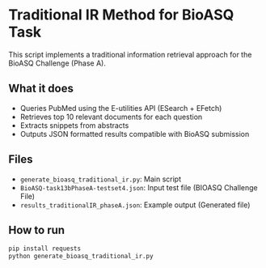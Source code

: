 # Traditional IR Method for BioASQ Task

This script implements a traditional information retrieval approach for the BioASQ Challenge (Phase A).

## What it does

- Queries PubMed using the E-utilities API (ESearch + EFetch)
- Retrieves top 10 relevant documents for each question
- Extracts snippets from abstracts
- Outputs JSON formatted results compatible with BioASQ submission

## Files

- `generate_bioasq_traditional_ir.py`: Main script
- `BioASQ-task13bPhaseA-testset4.json`: Input test file (BIOASQ Challenge File)
- `results_traditionalIR_phaseA.json`: Example output (Generated file)

## How to run

```bash
pip install requests
python generate_bioasq_traditional_ir.py
